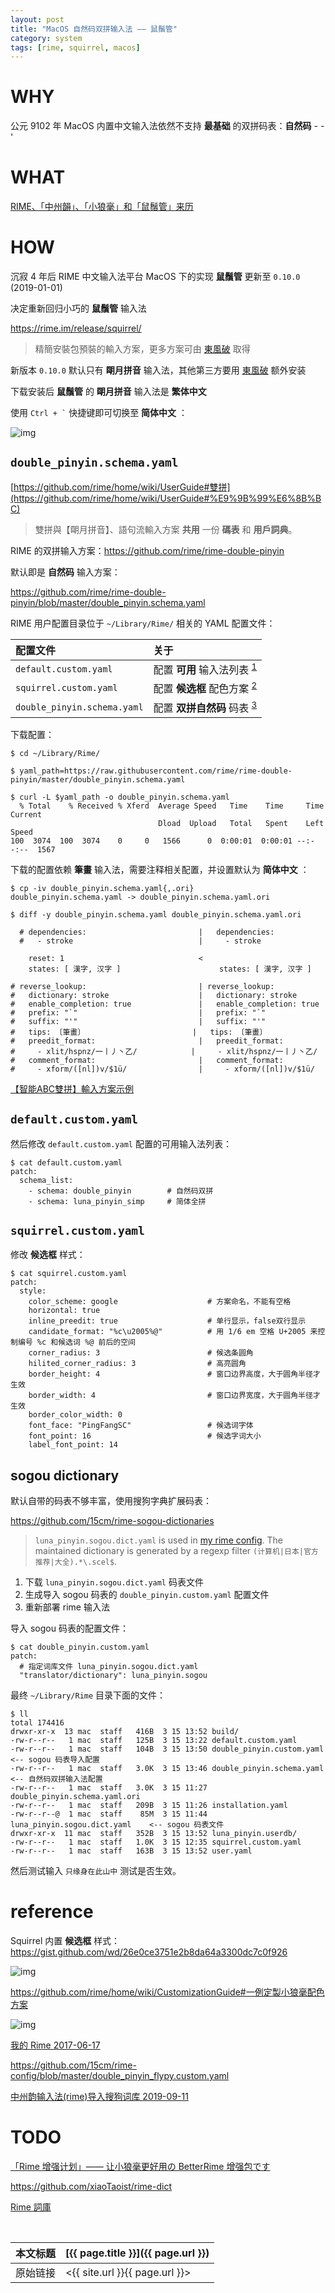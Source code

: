 ```yaml
---
layout: post
title: "MacOS 自然码双拼输入法 —— 鼠鬚管"
category: system
tags: [rime, squirrel, macos]
---
```


# WHY

公元 9102 年 MacOS 内置中文输入法依然不支持 **最基础** 的双拼码表：**自然码** - -'

# WHAT

[RIME、「中州韻」、「小狼毫」和「鼠鬚管」来历](https://rime.im/blog/2016/04/14/qna-in-mtvu/)

# HOW

沉寂 4 年后 RIME 中文输入法平台 MacOS 下的实现 **鼠鬚管** 更新至 `0.10.0` (2019-01-01)

 决定重新回归小巧的 **鼠鬚管** 输入法

<https://rime.im/release/squirrel/>

> 精簡安裝包預裝的輸入方案，更多方案可由 [東風破](https://github.com/rime/plum) 取得

新版本 `0.10.0` 默认只有 **朙月拼音** 输入法，其他第三方要用 [東風破](https://github.com/rime/plum) 额外安装

下载安装后 **鼠鬚管** 的 **朙月拼音** 输入法是 **繁体中文**

使用 `` Ctrl + ` `` 快捷键即可切换至 **简体中文** ：

![img](https://i.imgur.com/BKlDSQn.png)

## `double_pinyin.schema.yaml`

[https://github.com/rime/home/wiki/UserGuide#雙拼](https://github.com/rime/home/wiki/UserGuide#%E9%9B%99%E6%8B%BC)

> 雙拼與【朙月拼音】、語句流輸入方案 **共用** 一份 **碼表** 和 **用戶詞典**。

RIME 的双拼输入方案：<https://github.com/rime/rime-double-pinyin>

默认即是 **自然码** 输入方案：

<https://github.com/rime/rime-double-pinyin/blob/master/double_pinyin.schema.yaml>

RIME 用户配置目录位于 `~/Library/Rime/` 相关的 YAML 配置文件：

配置文件 | 关于
:------- | :---
`default.custom.yaml` | 配置 **可用** 输入法列表 <sup>[1](https://github.com/rime/home/wiki/RimeWithSchemata#rime-中的數據文件分佈及作用)</sup>
`squirrel.custom.yaml` | 配置 **候选框** 配色方案 <sup>[2](https://github.com/rime/home/wiki/CustomizationGuide#鼠鬚管外觀與鍵盤設定)</sup>
`double_pinyin.schema.yaml` | 配置 **双拼自然码** 码表 <sup>[3](https://github.com/rime/home/wiki/RimeWithSchemata#三最高武藝)</sup>

下载配置：

    $ cd ~/Library/Rime/

    $ yaml_path=https://raw.githubusercontent.com/rime/rime-double-pinyin/master/double_pinyin.schema.yaml

    $ curl -L $yaml_path -o double_pinyin.schema.yaml
      % Total    % Received % Xferd  Average Speed   Time    Time     Time  Current
                                     Dload  Upload   Total   Spent    Left  Speed
    100  3074  100  3074    0     0   1566      0  0:00:01  0:00:01 --:--:--  1567

下载的配置依赖 **筆畫** 输入法，需要注释相关配置，并设置默认为 **简体中文** ：

    $ cp -iv double_pinyin.schema.yaml{,.ori}
    double_pinyin.schema.yaml -> double_pinyin.schema.yaml.ori

    $ diff -y double_pinyin.schema.yaml double_pinyin.schema.yaml.ori

      # dependencies:                         |   dependencies:
      #   - stroke                            |     - stroke

        reset: 1                              <
        states: [ 漢字, 汉字 ]                      states: [ 漢字, 汉字 ]

    # reverse_lookup:                         | reverse_lookup:
    #   dictionary: stroke                    |   dictionary: stroke
    #   enable_completion: true               |   enable_completion: true
    #   prefix: "`"                           |   prefix: "`"
    #   suffix: "'"                           |   suffix: "'"
    #   tips: 〔筆畫〕                        |   tips: 〔筆畫〕
    #   preedit_format:                       |   preedit_format:
    #     - xlit/hspnz/一丨丿丶乙/            |     - xlit/hspnz/一丨丿丶乙/
    #   comment_format:                       |   comment_format:
    #     - xform/([nl])v/$1ü/                |     - xform/([nl])v/$1ü/

[【智能ABC雙拼】輸入方案示例](https://github.com/rime/home/wiki/RimeWithSchemata#三最高武藝)

## `default.custom.yaml`

然后修改 `default.custom.yaml` 配置的可用输入法列表：

    $ cat default.custom.yaml
    patch:
      schema_list:
        - schema: double_pinyin        # 自然码双拼
        - schema: luna_pinyin_simp     # 简体全拼

## `squirrel.custom.yaml`

修改 **候选框** 样式：

    $ cat squirrel.custom.yaml
    patch:
      style:
        color_scheme: google                    # 方案命名，不能有空格
        horizontal: true
        inline_preedit: true                    # 单行显示，false双行显示
        candidate_format: "%c\u2005%@"          # 用 1/6 em 空格 U+2005 来控制编号 %c 和候选词 %@ 前后的空间
        corner_radius: 3                        # 候选条圆角
        hilited_corner_radius: 3                # 高亮圆角
        border_height: 4                        # 窗口边界高度，大于圆角半径才生效
        border_width: 4                         # 窗口边界宽度，大于圆角半径才生效
        border_color_width: 0
        font_face: "PingFangSC"                 # 候选词字体
        font_point: 16                          # 候选字词大小
        label_font_point: 14

## sogou dictionary

默认自带的码表不够丰富，使用搜狗字典扩展码表：

<https://github.com/15cm/rime-sogou-dictionaries>

> `luna_pinyin.sogou.dict.yaml` is used in [my rime config](https://github.com/15cm/rime-config). The maintained dictionary is generated by a regexp filter `(计算机|日本|官方推荐|大全).*\.scel$`.

1. 下载 `luna_pinyin.sogou.dict.yaml` 码表文件
2. 生成导入 sogou 码表的 `double_pinyin.custom.yaml` 配置文件
3. 重新部署 rime 输入法

导入 sogou 码表的配置文件：

    $ cat double_pinyin.custom.yaml
    patch:
      # 指定词库文件 luna_pinyin.sogou.dict.yaml
      "translator/dictionary": luna_pinyin.sogou

最终 `~/Library/Rime` 目录下面的文件：

    $ ll
    total 174416
    drwxr-xr-x  13 mac  staff   416B  3 15 13:52 build/
    -rw-r--r--   1 mac  staff   125B  3 15 13:22 default.custom.yaml
    -rw-r--r--   1 mac  staff   104B  3 15 13:50 double_pinyin.custom.yaml      <-- sogou 码表导入配置
    -rw-r--r--   1 mac  staff   3.0K  3 15 13:46 double_pinyin.schema.yaml      <-- 自然码双拼输入法配置
    -rw-r--r--   1 mac  staff   3.0K  3 15 11:27 double_pinyin.schema.yaml.ori
    -rw-r--r--   1 mac  staff   209B  3 15 11:26 installation.yaml
    -rw-r--r--@  1 mac  staff    85M  3 15 11:44 luna_pinyin.sogou.dict.yaml    <-- sogou 码表文件
    drwxr-xr-x  11 mac  staff   352B  3 15 13:52 luna_pinyin.userdb/
    -rw-r--r--   1 mac  staff   1.0K  3 15 12:35 squirrel.custom.yaml
    -rw-r--r--   1 mac  staff   163B  3 15 13:52 user.yaml

然后测试输入 `只缘身在此山中` 测试是否生效。

# reference

Squirrel 内置 **候选框** 样式：<https://gist.github.com/wd/26e0ce3751e2b8da64a3300dc7c0f926>

![img](https://user-images.githubusercontent.com/58177/50718674-0c2b1180-10cd-11e9-85e4-b0c2cb185f21.png)

<https://github.com/rime/home/wiki/CustomizationGuide#一例定製小狼毫配色方案>

![img](http://i.imgur.com/hSty6cB.png)

[我的 Rime 2017-06-17](https://blog.dwx.io/my-rime/)

<https://github.com/15cm/rime-config/blob/master/double_pinyin_flypy.custom.yaml>

[中州韵输入法(rime)导入搜狗词库 2019-09-11](https://www.cnblogs.com/dylanchu/p/11507492.html)


# TODO

[「Rime 增强计划」—— 让小狼毫更好用の BetterRime 增强包です](http://tieba.baidu.com/p/4125987751)

<https://github.com/xiaoTaoist/rime-dict>

[Rime 詞庫](https://github.com/rime-aca/dictionaries)

<br/>

本文标题 | [{{ page.title }}]({{ page.url }})
-------- |:--------
原始链接 | <{{ site.url }}{{ page.url }}>
